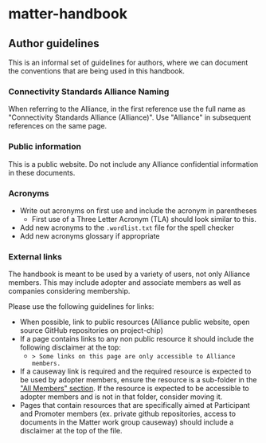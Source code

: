 # matter-handbook

## Author guidelines
This is an informal set of guidelines for authors, where we can document the conventions that are being used in this handbook.

### Connectivity Standards Alliance Naming
When referring to the Alliance, in the first reference use the full name as "Connectivity Standards Alliance (Alliance)". Use "Alliance" in subsequent references on the same page.

### Public information

This is a public website. Do not include any Alliance confidential information in these documents.

### Acronyms
- Write out acronyms on first use and include the acronym in parentheses
  - First use of a Three Letter Acronym (TLA) should look similar to this.
- Add new acronyms to the `.wordlist.txt` file for the spell checker
- Add new acronyms glossary if appropriate

### External links

The handbook is meant to be used by a variety of users, not only Alliance members. This may include adopter and associate members as well as companies considering membership.

Please use the following guidelines for links:
- When possible, link to public resources (Alliance public website, open source GitHub repositories on project-chip)
- If a page contains links to any non public resource it should include the following disclaimer at the top:
  - `> Some links on this page are only accessible to Alliance members.`
- If a causeway link is required and the required resource is expected to be used by adopter members, ensure the resource is a sub-folder in the ["All Members" section](https://groups.csa-iot.org/wg/members-all/document). If the resource is expected to be accessible to adopter members and is not in that folder, consider moving it.
- Pages that contain resources that are specifically aimed at Participant and Promoter members (ex. private github repositories, access to documents in the Matter work group causeway) should include a disclaimer at the top of the file.